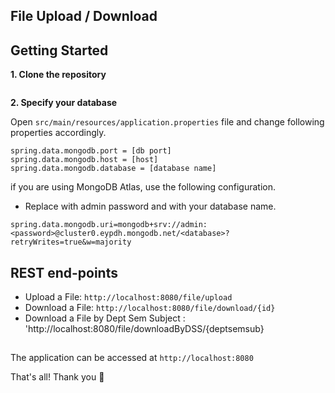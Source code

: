 ## File Upload / Download


## Getting Started
**1. Clone the repository**
```bash
```
**2. Specify your database**

Open `src/main/resources/application.properties` file and change following properties accordingly.

```properties
spring.data.mongodb.port = [db port]
spring.data.mongodb.host = [host]
spring.data.mongodb.database = [database name]
```
if you are using MongoDB Atlas, use the following configuration.
* Replace <password> with admin password and <database> with your database name.

```properties
spring.data.mongodb.uri=mongodb+srv://admin:<password>@cluster0.eypdh.mongodb.net/<database>?retryWrites=true&w=majority
```

## REST end-points
* Upload a File: `http://localhost:8080/file/upload`
* Download a File: `http://localhost:8080/file/download/{id}`
* Download a File by Dept Sem Subject  : 'http://localhost:8080/file/downloadByDSS/{deptsemsub} 

##
The application can be accessed at `http://localhost:8080`


That's all! Thank you :muscle:
